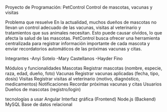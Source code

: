 Proyecto de Programación: PetControl
Control de mascotas, vacunas y visitas

Problema que resuelve
En la actualidad, muchos dueños de mascotas no llevan un control adecuado de las vacunas, visitas al veterinario y tratamientos que sus animales necesitan. Esto puede causar olvidos, lo que afecta la salud de las mascotas.
PetControl busca ofrecer una herramienta centralizada para registrar información importante de cada mascota y enviar recordatorios automáticos de las próximas vacunas y citas.

Integrantes
-Anyi Sotelo
-Mary Castellanos
-Hayder Fino

Módulos y funcionalidades
Mascotas	Registrar mascotas (nombre, especie, raza, edad, dueño, foto)
Vacunas	Registrar vacunas aplicadas (fecha, tipo, dosis)
Visitas	Registrar visitas al veterinario (motivo, diagnóstico, medicamentos)
Notificaciones	Recordar próximas vacunas y citas
Usuarios	Dueños de mascotas (registro/login)

tecnologías a usar
Angular	Interfaz gráfica (Frontend)
Node.js  (Backend)
MySQL	Base de datos relacional
